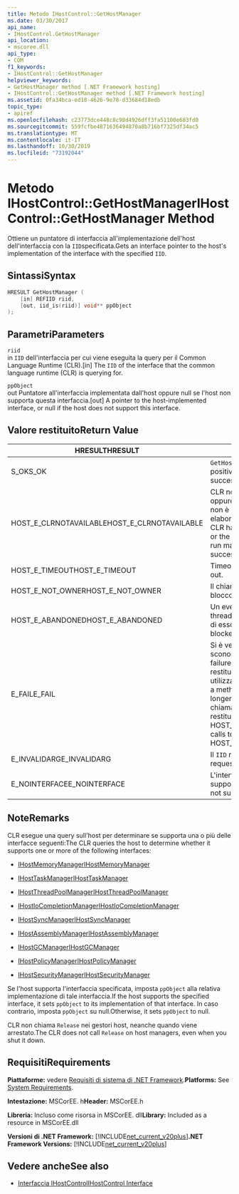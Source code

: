 ```yaml
---
title: Metodo IHostControl::GetHostManager
ms.date: 03/30/2017
api_name:
- IHostControl.GetHostManager
api_location:
- mscoree.dll
api_type:
- COM
f1_keywords:
- IHostControl::GetHostManager
helpviewer_keywords:
- GetHostManager method [.NET Framework hosting]
- IHostControl::GetHostManager method [.NET Framework hosting]
ms.assetid: 0fa34bca-ed18-4626-9e78-d33684d18edb
topic_type:
- apiref
ms.openlocfilehash: c23773dce448c8c98d4926dff3fa51100e683fd0
ms.sourcegitcommit: 559fcfbe4871636494870a8b716bf7325df34ac5
ms.translationtype: MT
ms.contentlocale: it-IT
ms.lasthandoff: 10/30/2019
ms.locfileid: "73192044"
---
```

# <a name="ihostcontrolgethostmanager-method"></a><span data-ttu-id="c3166-102">Metodo IHostControl::GetHostManager</span><span class="sxs-lookup"><span data-stu-id="c3166-102">IHostControl::GetHostManager Method</span></span>
<span data-ttu-id="c3166-103">Ottiene un puntatore di interfaccia all'implementazione dell'host dell'interfaccia con la `IID`specificata.</span><span class="sxs-lookup"><span data-stu-id="c3166-103">Gets an interface pointer to the host's implementation of the interface with the specified `IID`.</span></span>  
  
## <a name="syntax"></a><span data-ttu-id="c3166-104">Sintassi</span><span class="sxs-lookup"><span data-stu-id="c3166-104">Syntax</span></span>  
  
```cpp  
HRESULT GetHostManager (  
    [in] REFIID riid,  
    [out, iid_is(riid)] void** ppObject  
);  
```  
  
## <a name="parameters"></a><span data-ttu-id="c3166-105">Parametri</span><span class="sxs-lookup"><span data-stu-id="c3166-105">Parameters</span></span>  
 `riid`  
 <span data-ttu-id="c3166-106">in `IID` dell'interfaccia per cui viene eseguita la query per il Common Language Runtime (CLR).</span><span class="sxs-lookup"><span data-stu-id="c3166-106">[in] The `IID` of the interface that the common language runtime (CLR) is querying for.</span></span>  
  
 `ppObject`  
 <span data-ttu-id="c3166-107">out Puntatore all'interfaccia implementata dall'host oppure null se l'host non supporta questa interfaccia.</span><span class="sxs-lookup"><span data-stu-id="c3166-107">[out] A pointer to the host-implemented interface, or null if the host does not support this interface.</span></span>  
  
## <a name="return-value"></a><span data-ttu-id="c3166-108">Valore restituito</span><span class="sxs-lookup"><span data-stu-id="c3166-108">Return Value</span></span>  
  
|<span data-ttu-id="c3166-109">HRESULT</span><span class="sxs-lookup"><span data-stu-id="c3166-109">HRESULT</span></span>|<span data-ttu-id="c3166-110">Descrizione</span><span class="sxs-lookup"><span data-stu-id="c3166-110">Description</span></span>|  
|-------------|-----------------|  
|<span data-ttu-id="c3166-111">S_OK</span><span class="sxs-lookup"><span data-stu-id="c3166-111">S_OK</span></span>|<span data-ttu-id="c3166-112">`GetHostManager` ha restituito un esito positivo.</span><span class="sxs-lookup"><span data-stu-id="c3166-112">`GetHostManager` returned successfully.</span></span>|  
|<span data-ttu-id="c3166-113">HOST_E_CLRNOTAVAILABLE</span><span class="sxs-lookup"><span data-stu-id="c3166-113">HOST_E_CLRNOTAVAILABLE</span></span>|<span data-ttu-id="c3166-114">CLR non è stato caricato in un processo oppure CLR si trova in uno stato in cui non è possibile eseguire codice gestito o elaborare la chiamata correttamente.</span><span class="sxs-lookup"><span data-stu-id="c3166-114">The CLR has not been loaded into a process, or the CLR is in a state in which it cannot run managed code or process the call successfully.</span></span>|  
|<span data-ttu-id="c3166-115">HOST_E_TIMEOUT</span><span class="sxs-lookup"><span data-stu-id="c3166-115">HOST_E_TIMEOUT</span></span>|<span data-ttu-id="c3166-116">Timeout della chiamata.</span><span class="sxs-lookup"><span data-stu-id="c3166-116">The call timed out.</span></span>|  
|<span data-ttu-id="c3166-117">HOST_E_NOT_OWNER</span><span class="sxs-lookup"><span data-stu-id="c3166-117">HOST_E_NOT_OWNER</span></span>|<span data-ttu-id="c3166-118">Il chiamante non è il proprietario del blocco.</span><span class="sxs-lookup"><span data-stu-id="c3166-118">The caller does not own the lock.</span></span>|  
|<span data-ttu-id="c3166-119">HOST_E_ABANDONED</span><span class="sxs-lookup"><span data-stu-id="c3166-119">HOST_E_ABANDONED</span></span>|<span data-ttu-id="c3166-120">Un evento è stato annullato mentre un thread bloccato o Fiber era in attesa su di esso.</span><span class="sxs-lookup"><span data-stu-id="c3166-120">An event was canceled while a blocked thread or fiber was waiting on it.</span></span>|  
|<span data-ttu-id="c3166-121">E_FAIL</span><span class="sxs-lookup"><span data-stu-id="c3166-121">E_FAIL</span></span>|<span data-ttu-id="c3166-122">Si è verificato un errore irreversibile sconosciuto.</span><span class="sxs-lookup"><span data-stu-id="c3166-122">An unknown catastrophic failure occurred.</span></span> <span data-ttu-id="c3166-123">Quando un metodo restituisce E_FAIL, CLR non è più utilizzabile all'interno del processo.</span><span class="sxs-lookup"><span data-stu-id="c3166-123">When a method returns E_FAIL, the CLR is no longer usable within the process.</span></span> <span data-ttu-id="c3166-124">Le chiamate successive ai metodi di hosting restituiscono HOST_E_CLRNOTAVAILABLE.</span><span class="sxs-lookup"><span data-stu-id="c3166-124">Subsequent calls to hosting methods return HOST_E_CLRNOTAVAILABLE.</span></span>|  
|<span data-ttu-id="c3166-125">E_INVALIDARG</span><span class="sxs-lookup"><span data-stu-id="c3166-125">E_INVALIDARG</span></span>|<span data-ttu-id="c3166-126">Il `IID` richiesto non è valido.</span><span class="sxs-lookup"><span data-stu-id="c3166-126">The requested `IID` is not valid.</span></span>|  
|<span data-ttu-id="c3166-127">E_NOINTERFACE</span><span class="sxs-lookup"><span data-stu-id="c3166-127">E_NOINTERFACE</span></span>|<span data-ttu-id="c3166-128">L'interfaccia richiesta non è supportata.</span><span class="sxs-lookup"><span data-stu-id="c3166-128">The requested interface is not supported.</span></span>|  
  
## <a name="remarks"></a><span data-ttu-id="c3166-129">Note</span><span class="sxs-lookup"><span data-stu-id="c3166-129">Remarks</span></span>  
 <span data-ttu-id="c3166-130">CLR esegue una query sull'host per determinare se supporta una o più delle interfacce seguenti:</span><span class="sxs-lookup"><span data-stu-id="c3166-130">The CLR queries the host to determine whether it supports one or more of the following interfaces:</span></span>  
  
- [<span data-ttu-id="c3166-131">IHostMemoryManager</span><span class="sxs-lookup"><span data-stu-id="c3166-131">IHostMemoryManager</span></span>](../../../../docs/framework/unmanaged-api/hosting/ihostmemorymanager-interface.md)  
  
- [<span data-ttu-id="c3166-132">IHostTaskManager</span><span class="sxs-lookup"><span data-stu-id="c3166-132">IHostTaskManager</span></span>](../../../../docs/framework/unmanaged-api/hosting/ihosttaskmanager-interface.md)  
  
- [<span data-ttu-id="c3166-133">IHostThreadPoolManager</span><span class="sxs-lookup"><span data-stu-id="c3166-133">IHostThreadPoolManager</span></span>](../../../../docs/framework/unmanaged-api/hosting/ihostthreadpoolmanager-interface.md)  
  
- [<span data-ttu-id="c3166-134">IHostIoCompletionManager</span><span class="sxs-lookup"><span data-stu-id="c3166-134">IHostIoCompletionManager</span></span>](../../../../docs/framework/unmanaged-api/hosting/ihostiocompletionmanager-interface.md)  
  
- [<span data-ttu-id="c3166-135">IHostSyncManager</span><span class="sxs-lookup"><span data-stu-id="c3166-135">IHostSyncManager</span></span>](../../../../docs/framework/unmanaged-api/hosting/ihostsyncmanager-interface.md)  
  
- [<span data-ttu-id="c3166-136">IHostAssemblyManager</span><span class="sxs-lookup"><span data-stu-id="c3166-136">IHostAssemblyManager</span></span>](../../../../docs/framework/unmanaged-api/hosting/ihostassemblymanager-interface.md)  
  
- [<span data-ttu-id="c3166-137">IHostGCManager</span><span class="sxs-lookup"><span data-stu-id="c3166-137">IHostGCManager</span></span>](../../../../docs/framework/unmanaged-api/hosting/ihostgcmanager-interface.md)  
  
- [<span data-ttu-id="c3166-138">IHostPolicyManager</span><span class="sxs-lookup"><span data-stu-id="c3166-138">IHostPolicyManager</span></span>](../../../../docs/framework/unmanaged-api/hosting/ihostpolicymanager-interface.md)  
  
- [<span data-ttu-id="c3166-139">IHostSecurityManager</span><span class="sxs-lookup"><span data-stu-id="c3166-139">IHostSecurityManager</span></span>](../../../../docs/framework/unmanaged-api/hosting/ihostsecuritymanager-interface.md)  
  
 <span data-ttu-id="c3166-140">Se l'host supporta l'interfaccia specificata, imposta `ppObject` alla relativa implementazione di tale interfaccia.</span><span class="sxs-lookup"><span data-stu-id="c3166-140">If the host supports the specified interface, it sets `ppObject` to its implementation of that interface.</span></span> <span data-ttu-id="c3166-141">In caso contrario, imposta `ppObject` su null.</span><span class="sxs-lookup"><span data-stu-id="c3166-141">Otherwise, it sets `ppObject` to null.</span></span>  
  
 <span data-ttu-id="c3166-142">CLR non chiama `Release` nei gestori host, neanche quando viene arrestato.</span><span class="sxs-lookup"><span data-stu-id="c3166-142">The CLR does not call `Release` on host managers, even when you shut it down.</span></span>  
  
## <a name="requirements"></a><span data-ttu-id="c3166-143">Requisiti</span><span class="sxs-lookup"><span data-stu-id="c3166-143">Requirements</span></span>  
 <span data-ttu-id="c3166-144">**Piattaforme:** vedere [Requisiti di sistema di .NET Framework](../../../../docs/framework/get-started/system-requirements.md).</span><span class="sxs-lookup"><span data-stu-id="c3166-144">**Platforms:** See [System Requirements](../../../../docs/framework/get-started/system-requirements.md).</span></span>  
  
 <span data-ttu-id="c3166-145">**Intestazione:** MSCorEE. h</span><span class="sxs-lookup"><span data-stu-id="c3166-145">**Header:** MSCorEE.h</span></span>  
  
 <span data-ttu-id="c3166-146">**Libreria:** Incluso come risorsa in MSCorEE. dll</span><span class="sxs-lookup"><span data-stu-id="c3166-146">**Library:** Included as a resource in MSCorEE.dll</span></span>  
  
 <span data-ttu-id="c3166-147">**Versioni di .NET Framework:** [!INCLUDE[net_current_v20plus](../../../../includes/net-current-v20plus-md.md)]</span><span class="sxs-lookup"><span data-stu-id="c3166-147">**.NET Framework Versions:** [!INCLUDE[net_current_v20plus](../../../../includes/net-current-v20plus-md.md)]</span></span>  
  
## <a name="see-also"></a><span data-ttu-id="c3166-148">Vedere anche</span><span class="sxs-lookup"><span data-stu-id="c3166-148">See also</span></span>

- [<span data-ttu-id="c3166-149">Interfaccia IHostControl</span><span class="sxs-lookup"><span data-stu-id="c3166-149">IHostControl Interface</span></span>](../../../../docs/framework/unmanaged-api/hosting/ihostcontrol-interface.md)
